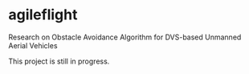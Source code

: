 # agileflight
Research on Obstacle Avoidance Algorithm for DVS-based Unmanned Aerial Vehicles

This project is still in progress.
